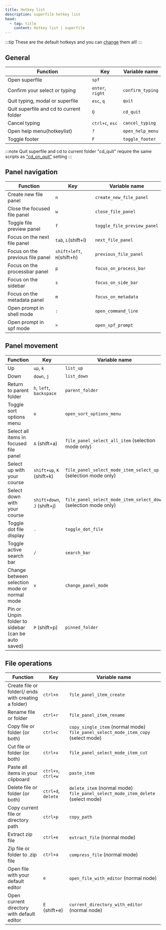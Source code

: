 ```yaml
---
title: Hotkey list
description: superfile hotkey list
head:
  - tag: title
    content: Hotkey list | superfile
---
```


:::tip
These are the default hotkeys and you can [change](/configure/custom-hotkeys) them all!
:::

## General

| Function                                | Key              | Variable name    |
| --------------------------------------- | ---------------- | ---------------- |
| Open superfile                          | `spf`            |                  |
| Confirm your select or typing           | `enter`, `right` | `confirm_typing` |
| Quit typing, modal or superfile         | `esc`, `q`       | `quit`           |
| Quit superfile and cd to current folder | `Q`              | `cd_quit`        |
| Cancel typing                           | `ctrl+c`, `esc`  | `cancel_typing`  |
| Open help menu(hotkeylist)              | `?`              | `open_help_menu` |
| Toggle footer                           | `F`              | `toggle_footer`  |

:::note
Quit superfile and cd to current folder "cd_quit" require the same scripts as ["cd_on_quit"](/configure/superfile-config/#cd_on_quit) setting
:::

## Panel navigation

| Function                         | Key                        | Variable name               |
| -------------------------------- | -------------------------- | --------------------------- |
| Create new file panel            | `n`                        | `create_new_file_panel`     |
| Close the focused file panel     | `w`                        | `close_file_panel`          |
| Toggle file preview panel        | `f`                        | `toggle_file_preview_panel` |
| Focus on the next file panel     | `tab`, `L`(shift+l)        | `next_file_panel`           |
| Focus on the previous file panel | `shift+left`, `H`(shift+h) | `previous_file_panel`       |
| Focus on the processbar panel    | `p`                        | `focus_on_process_bar`      |
| Focus on the sidebar             | `s`                        | `focus_on_side_bar`         |
| Focus on the metadata panel      | `m`                        | `focus_on_metadata`         |
| Open prompt in shell mode        | `:`                        | `open_command_line`         |
| Open prompt in spf mode          | `>`                        | `open_spf_prompt`           |

## Panel movement

| Function                                           | Key                         | Variable name                                                   |
| -------------------------------------------------- | --------------------------- | --------------------------------------------------------------- |
| Up                                                 | `up`, `k`                   | `list_up`                                                       |
| Down                                               | `down`, `j`                 | `list_down`                                                     |
| Return to parent folder                            | `h`, `left`, `backspace`    | `parent_folder`                                                 |
| Toggle sort options menu                           | `o`                         | `open_sort_options_menu`                                        |
| Select all items in focused file panel             | `A` (shift+a)               | `file_panel_select_all_item` (selection mode only)              |
| Select up with your course                         | `shift+up`, `K` (shift+k)   | `file_panel_select_mode_item_select_up` (selection mode only)   |
| Select down with your course                       | `shift+down`, `J` (shift+j) | `file_panel_select_mode_item_select_down` (selection mode only) |
| Toggle dot file display                            | `.`                         | `toggle_dot_file`                                               |
| Toggle active search bar                           | `/`                         | `search_bar`                                                    |
| Change between selection mode or normal mode       | `v`                         | `change_panel_mode`                                             |
| Pin or Unpin folder to sidebar (can be auto saved) | `P` (shift+p)               | `pinned_folder`                                                 |

## File operations

| Function                                             | Key                | Variable name                                                                          |
| ---------------------------------------------------- | ------------------ | -------------------------------------------------------------------------------------- |
| Create file or folder(/ ends with creating a folder) | `ctrl+n`           | `file_panel_item_create`                                                               |
| Rename file or folder                                | `ctrl+r`           | `file_panel_item_rename`                                                               |
| Copy file or folder (or both)                        | `ctrl+c`           | `copy_single_item` (normal mode) <br> `file_panel_select_mode_item_copy` (select mode) |
| Cut file or folder (or both)                         | `ctrl+x`           | `file_panel_select_mode_item_cut`                                                      |
| Paste all items in your clipboard                    | `ctrl+v`, `ctrl+w` | `paste_item`                                                                           |
| Delete file or folder (or both)                      | `ctrl+d`, `delete` | `delete_item` (normal mode) <br> `file_panel_select_mode_item_delete` (select mode)    |
| Copy current file or directory path                  | `ctrl+p`           | `copy_path`                                                                            |
| Extract zip file                                     | `ctrl+e`           | `extract_file` (normal mode)                                                           |
| Zip file or folder to .zip file                      | `ctrl+a`           | `compress_file` (normal mode)                                                          |
| Open file with your default editor                   | `e`                | `open_file_with_editor` (normal node)                                                  |
| Open current directory with default editor           | `E` (shift+e)      | `current_directory_with_editor` (normal node)                                          |
